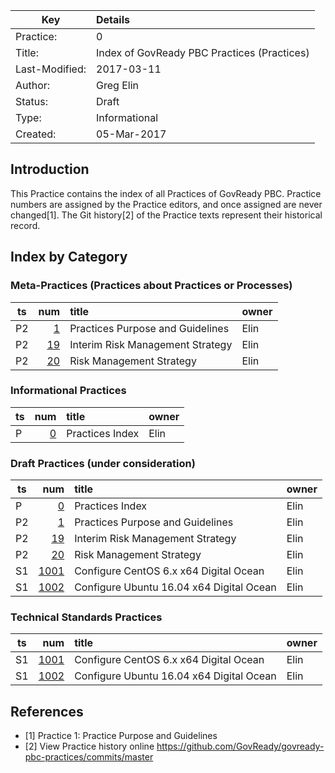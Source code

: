 
| Key            | Details                                                                          |
|----------------|:---------------------------------------------------------------------------------|
| Practice:      | 0                                                                                |
| Title: 	     | Index of GovReady PBC Practices (Practices)                                      |
| Last-Modified: | 2017-03-11                                                                       |
| Author: 	     | Greg Elin <gregelin at govready.com>                                             |
| Status: 	     | Draft                                                                            |
| Type: 	     | Informational                                                                    |
| Created: 	     | 05-Mar-2017                                                                      |

## Introduction

This Practice contains the index of all Practices of GovReady PBC.
Practice numbers are assigned by the Practice editors, and once assigned are never changed[1].
The Git history[2] of the Practice texts represent their historical record.

## Index by Category

### Meta-Practices (Practices about Practices or Processes)

| ts     | num                                | title                                    | owner                      |
|--------|-----------------------------------:|:-----------------------------------------|----------------------------|
| P2     |    [1](2-draft-accepted/p-0001.md) | Practices Purpose and  Guidelines        | Elin                       |
| P2     |   [19](2-draft-accepted/p-0020.md) | Interim Risk Management Strategy         | Elin                       |
| P2     |   [20](2-draft-accepted/p-0020.md) | Risk Management Strategy                 | Elin                       |

### Informational Practices

| ts     | num                                | title                                    | owner                      |
|--------|-----------------------------------:|:-----------------------------------------|----------------------------|
| P      |    [0](p-0000.md)                  | Practices Index                          | Elin                       |

### Draft Practices (under consideration)

| ts     | num                                | title                                    | owner                      |
|--------|-----------------------------------:|:-----------------------------------------|----------------------------|
| P      |    [0](p-0000.md)                  | Practices Index                          | Elin                       |
| P2     |    [1](2-draft-accepted/p-0001.md) | Practices Purpose and  Guidelines        | Elin                       |
| P2     |   [19](2-draft-accepted/p-0020.md) | Interim Risk Management Strategy         | Elin                       |
| P2     |   [20](2-draft-accepted/p-0020.md) | Risk Management Strategy                 | Elin                       |
| S1     | [1001](1-draft/p-1001.md)          | Configure CentOS 6.x x64 Digital Ocean   | Elin                       |
| S1     | [1002](1-draft/p-1002.md)          | Configure Ubuntu 16.04 x64 Digital Ocean | Elin                       |

### Technical Standards Practices

| ts     | num                                | title                                    | owner                      |
|--------|-----------------------------------:|:-----------------------------------------|----------------------------|
| S1     | [1001](1-draft/p-1001.md)          | Configure CentOS 6.x x64 Digital Ocean   | Elin                       |
| S1     | [1002](1-draft/p-1002.md)          | Configure Ubuntu 16.04 x64 Digital Ocean | Elin                       |


## References

- [1] Practice 1: Practice Purpose and Guidelines
- [2] View Practice history online https://github.com/GovReady/govready-pbc-practices/commits/master
